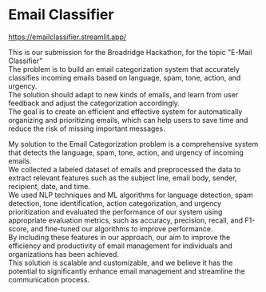 # Email Classifier
<a href="#">https://emailclassifier.streamlit.app/</a><br>

This is our submission for the Broadridge Hackathon, for the topic "E-Mail Classifier" <br>
The problem is to build an email categorization system that accurately classifies incoming emails based on language, spam, tone, action, and urgency. <br>
The solution should adapt to new kinds of emails, and learn from user feedback and adjust the categorization accordingly.<br>
The goal is to create an efficient and effective system for automatically organizing and prioritizing emails, which can help users to save time and reduce the risk of missing important messages.<br>


My solution to the Email Categorization problem is a comprehensive system that detects the language, spam, tone, action, and urgency of incoming emails.<br> 
We collected a labeled dataset of emails and preprocessed the data to extract relevant features such as the subject line, email body, sender, recipient, date, and time.<br>
We used NLP techniques and ML algorithms for language detection, spam detection, tone identification, action categorization, and urgency prioritization and evaluated the performance of our system using appropriate evaluation metrics, such as accuracy, precision, recall, and F1-score, and fine-tuned our algorithms to improve performance.<br>
By including these features in our approach, our aim to improve the efficiency and productivity of email management for individuals and organizations has been achieved. <br>
This solution is scalable and customizable, and we believe it has the potential to significantly enhance email management and streamline the communication process.<br>




